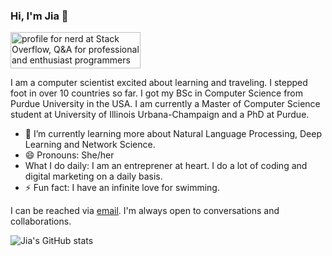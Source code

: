 ### Hi, I'm Jia 👋

<a href="https://stackoverflow.com/users/18313588/nerd"><img src="https://stackoverflow.com/users/flair/18313588.png?theme=dark" width="208" height="58" alt="profile for nerd at Stack Overflow, Q&amp;A for professional and enthusiast programmers" title="profile for nerd at Stack Overflow, Q&amp;A for professional and enthusiast programmers"></a>

I am a computer scientist excited about learning and traveling. I stepped foot in over 10 countries so far. I got my BSc in Computer Science from Purdue University in the USA. I am currently a Master of Computer Science student at University of Illinois Urbana-Champaign and a PhD at Purdue. 

- 🌱 I’m currently learning more about Natural Language Processing, Deep Learning and Network Science. 
- 😄 Pronouns: She/her
- What I do daily: I am an entreprener at heart. I do a lot of coding and digital marketing on a daily basis. 
- ⚡ Fun fact: I have an infinite love for swimming. 

I can be reached via [email](jcheoh@purdue.edu). I'm always open to conversations and collaborations. 

![Jia's GitHub stats](https://github-readme-stats.vercel.app/api?username=jialincheoh&show_icons=true&theme=radical)


